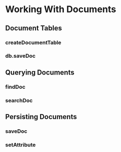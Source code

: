 # Working With Documents

## Document Tables

### createDocumentTable

### db.saveDoc

## Querying Documents

### findDoc

### searchDoc

## Persisting Documents

### saveDoc

### setAttribute
